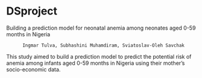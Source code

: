 # DSproject
Building a prediction model for neonatal  anemia among neonates aged 0-59 months in Nigeria

          Ingmar Tulva, Subhashini Muhamdiram, Sviatoslav-Oleh Savchak

This study aimed to build a prediction model to predict the potential risk of anemia among infants aged 0-59 months in Nigeria using their mother’s socio-economic data. 

